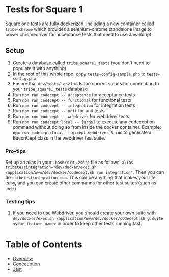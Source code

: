 # Tests for Square 1

Square one tests are fully dockerized, including a new container called `tribe-chrome` which provides a selenium-chrome
standalone image to power chromedriver for acceptance tests that need to use JavaScript.

## Setup

1. Create a database called `tribe_square1_tests` (you don't need to populate it with anything)
1. In the root of this whole repo, copy `tests-config-sample.php` to `tests-config.php`
1. Ensure that `dev/tests/.env` holds the correct values for connecting to your `tribe_square1_tests` database
1. Run `npm run codecept -- acceptance` for acceptance tests
1. Run `npm run codecept -- functional` for functional tests
1. Run `npm run codecept -- integration` for integration tests
1. Run `npm run codecept -- unit` for unit tests
1. Run `npm run codecept -- webdriver` for webdriver tests
1. Run `npm run codecept:local -- [args]` to execute any codeception command without doing so from inside the docker container. Example: `npm run codecept:local -- g:cept webdriver Bacon` to generate a BaconCept class in the webdriver test suite.

### Pro-tips

Set up an alias in your `.bashrc` or `.zshrc` file as follows: `alias tribetestintegration="dev/docker/exec.sh /application/www/dev/docker/codecept.sh run integration"`. Then you can do `tribetestintegration run`. This can be anything that makes your life easy, and you can create other commands for other test suites (such as `unit`)

### Testing tips

1. If you need to use Webdriver, you should create your own suite with `dev/docker/exec.sh /application/www/dev/docker/codecept.sh g:suite <your_feature_name>` in order to keep other tests running fast.

# Table of Contents

* [Overview](/docs/tests/README.md)
* [Codeception](/dev/tests/README.md)
* [Jest](/docs/tests/jest.md)
